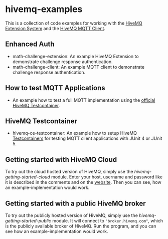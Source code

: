 # hivemq-examples
This is a collection of code examples for working with the 
[HiveMQ Extension System](https://www.hivemq.com/docs/4.2/extensions/introduction.html)
and the [HiveMQ MQTT Client](https://github.com/hivemq/hivemq-mqtt-client).

## Enhanced Auth
* math-challenge-extension: An example HiveMQ Extension to demonstrate challenge response authentication.
* math-challenge-client: An example MQTT client to demonstrate  challenge response authentication.

## How to test MQTT Applications
* An example how to test a full MQTT implementation using the [official HiveMQ Testcontainer](https://github.com/hivemq/hivemq-testcontainer).

## HiveMQ Testcontainer
* hivemq-ce-testcontainer: An example how to setup HiveMQ 
[Testcontainers](https://github.com/testcontainers/testcontainers-java) for testing MQTT client applications 
with JUnit 4 or JUnit 5.

## Getting started with HiveMQ Cloud
To try out the cloud hosted version of HiveMQ, simply use the *hivemq-getting-started-cloud* module.
Enter your host, username and password like it is described in the comments and on the [website](https://www.hivemq.com/blog/how-to-get-started-with-mqtt/).
Then you can see, how an example-implementation would work.

## Getting started with a public HiveMQ broker
To try out the publicly hosted version of HiveMQ, simply use the *hivemq-getting-started-public* module.
It will connect to `"broker.hivemq.com"`, which is the publicly available broker of HiveMQ.
Run the program, and you can see how an example-implementation would work.
